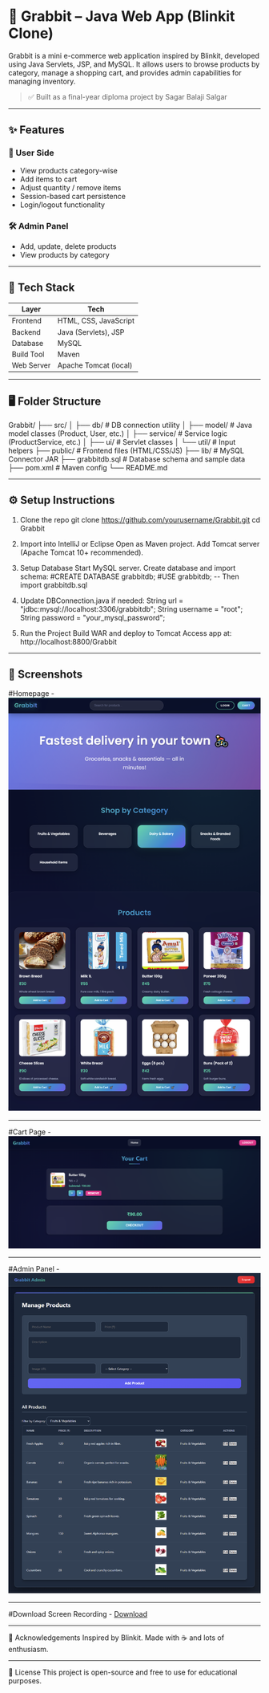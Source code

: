 # 🛒 Grabbit – Java Web App (Blinkit Clone)

Grabbit is a mini e-commerce web application inspired by Blinkit, developed using Java Servlets, JSP, and MySQL. It allows users to browse products by category, manage a shopping cart, and provides admin capabilities for managing inventory.

> ✅ Built as a final-year diploma project by Sagar Balaji Salgar

---

## ✨ Features

### 👤 User Side
- View products category-wise
- Add items to cart
- Adjust quantity / remove items
- Session-based cart persistence
- Login/logout functionality

### 🛠️ Admin Panel
- Add, update, delete products
- View products by category

---

## 🧰 Tech Stack

| Layer        | Tech                          |
|-------------|-------------------------------|
| Frontend     | HTML, CSS, JavaScript         |
| Backend      | Java (Servlets), JSP          |
| Database     | MySQL                         |
| Build Tool   | Maven                         |
| Web Server   | Apache Tomcat (local)         |

---

## 🖥️ Folder Structure

Grabbit/
├── src/
│ ├── db/ # DB connection utility
│ ├── model/ # Java model classes (Product, User, etc.)
│ ├── service/ # Service logic (ProductService, etc.)
│ ├── ui/ # Servlet classes
│ └── util/ # Input helpers
├── public/ # Frontend files (HTML/CSS/JS)
├── lib/ # MySQL Connector JAR
├── grabbitdb.sql # Database schema and sample data
├── pom.xml # Maven config
└── README.md

---

## ⚙️ Setup Instructions

1. Clone the repo
  git clone https://github.com/yourusername/Grabbit.git
  cd Grabbit

2. Import into IntelliJ or Eclipse
  Open as Maven project.
  Add Tomcat server (Apache Tomcat 10+ recommended).

3. Setup Database
  Start MySQL server.
  Create database and import schema:
    #CREATE DATABASE grabbitdb;
    #USE grabbitdb;
    -- Then import grabbitdb.sql

4. Update DBConnection.java if needed:
    String url = "jdbc:mysql://localhost:3306/grabbitdb";
    String username = "root";
    String password = "your_mysql_password";

5. Run the Project
  Build WAR and deploy to Tomcat
  Access app at: http://localhost:8800/Grabbit

  ---
  
  ## 📸 Screenshots
#Homepage -
![Homepage](src/main/webapp/assets/homepage.png)

---

#Cart Page -
![Cart Page](src/main/webapp/assets/cart.png)

---

#Admin Panel -
![Admin Panel](src/main/webapp/assets/admin.png)

---

#Download Screen Recording -
[Download](https://github.com/Sagar-2008/Grabbit/raw/refs/heads/master/src/main/webapp/assets/screenrec.mp4)

---

🙌 Acknowledgements
Inspired by Blinkit. Made with ☕ and lots of enthusiasm.

---

📜 License
This project is open-source and free to use for educational purposes.
